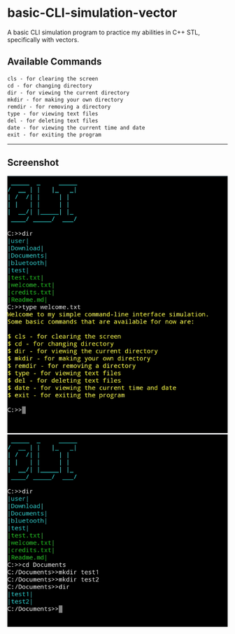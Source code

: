 # basic-CLI-simulation-vector
A basic CLI simulation program to practice my abilities in C++ STL, specifically with vectors.


## Available Commands
```dos
cls - for clearing the screen
cd - for changing directory
dir - for viewing the current directory
mkdir - for making your own directory
remdir - for removing a directory
type - for viewing text files
del - for deleting text files
date - for viewing the current time and date
exit - for exiting the program
```
---
## Screenshot
![ss](https://github.com/vonnogadas/basic-CLI-simulation-vector/blob/61ad0f7c6cefdd28de6730266d7cd965653b660a/screenshot/Untitled133_20230225224137.png)
![ss](https://github.com/vonnogadas/basic-CLI-simulation-vector/blob/0641557d5d566d6443fab02407e78f0870858c36/screenshot/Untitled134_20230225231237.png)
